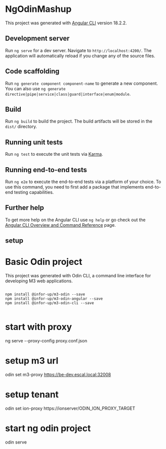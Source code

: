 # NgOdinMashup

This project was generated with [Angular CLI](https://github.com/angular/angular-cli) version 18.2.2.

## Development server

Run `ng serve` for a dev server. Navigate to `http://localhost:4200/`. The application will automatically reload if you change any of the source files.

## Code scaffolding

Run `ng generate component component-name` to generate a new component. You can also use `ng generate directive|pipe|service|class|guard|interface|enum|module`.

## Build

Run `ng build` to build the project. The build artifacts will be stored in the `dist/` directory.

## Running unit tests

Run `ng test` to execute the unit tests via [Karma](https://karma-runner.github.io).

## Running end-to-end tests

Run `ng e2e` to execute the end-to-end tests via a platform of your choice. To use this command, you need to first add a package that implements end-to-end testing capabilities.

## Further help

To get more help on the Angular CLI use `ng help` or go check out the [Angular CLI Overview and Command Reference](https://angular.dev/tools/cli) page.

## setup

# Basic Odin project

This project was generated with Odin CLI, a command line interface for developing M3 web applications.

```

npm install @infor-up/m3-odin --save
npm install @infor-up/m3-odin-angular --save
npm install @infor-up/m3-odin-cli --save

```

```

```

# start with proxy

ng serve --proxy-config proxy.conf.json

# setup m3 url

odin set m3-proxy https://be-dev.escal.local:32008

# setup tenant

odin set ion-proxy https://ionserver/ODIN_ION_PROXY_TARGET

# start ng odin project

odin serve

```

```

